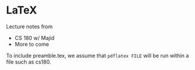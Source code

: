 # LaTeX 

Lecture notes from 
- CS 180 w/ Majid
- More to come

To include preamble.tex, we assume that `pdflatex FILE` will be run within a file such as cs180.